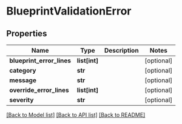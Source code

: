 # BlueprintValidationError

## Properties
Name | Type | Description | Notes
------------ | ------------- | ------------- | -------------
**blueprint_error_lines** | **list[int]** |  | [optional] 
**category** | **str** |  | [optional] 
**message** | **str** |  | [optional] 
**override_error_lines** | **list[int]** |  | [optional] 
**severity** | **str** |  | [optional] 

[[Back to Model list]](../README.md#documentation-for-models) [[Back to API list]](../README.md#documentation-for-api-endpoints) [[Back to README]](../README.md)


